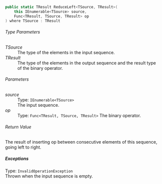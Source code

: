 

``` C#
public static TResult ReduceLeft<TSource, TResult>(
	this IEnumerable<TSource> source,
	Func<TResult, TSource, TResult> op
) where TSource : TResult
```

###### Type Parameters

<dl>

<dt><i>TSource</i></dt>
<dd>
The type of the elements in the input sequence.
</dd>

<dt><i>TResult</i></dt>
<dd>
The type of the elements in the output sequence and the result type of the binary operator.
</dd>
</dl>

###### Parameters

<dl>

<dt><i>source</i></dt>
<dd>
Type: <code>IEnumerable&lt;TSource&gt;</code><br />
The input sequence.
</dd>

<dt><i>op</i></dt>
<dd>
Type: <code>Func&lt;TResult, TSource, TResult&gt;</code>
The binary operator.
</dd>
</dl>

###### Return Value

The result of inserting op between consecutive elements of this sequence, going left to right.

##### Exceptions

Type: <code>InvalidOperationException</code><br />
Thrown when the input sequence is empty.

